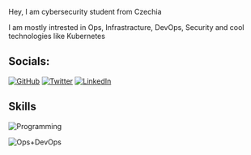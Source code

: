 Hey, I am cybersecurity student from Czechia

I am mostly intrested in Ops, Infrastracture, DevOps, Security and cool technologies like Kubernetes


## Socials:
[![GitHub](https://skillicons.dev/icons?i=github&theme=light)](https://github.com/dvojak-cz/)
[![Twitter](https://skillicons.dev/icons?i=twitter&theme=light)](https://twitter.com/dvojak_cz)
[![LinkedIn](https://skillicons.dev/icons?i=linkedin&theme=light)](https://www.linkedin.com/in/jan-troj%C3%A1k-66ba23169/)

## Skills
![Programming](https://skillicons.dev/icons?i=c,cpp,cs,dotnet,go,py&theme=light)

![Ops+DevOps](https://skillicons.dev/icons?i=bash,ansible,linux,docker,kubernetes,nginx,grafana,prometheus,github,gitlab,githubactions,&theme=light)
